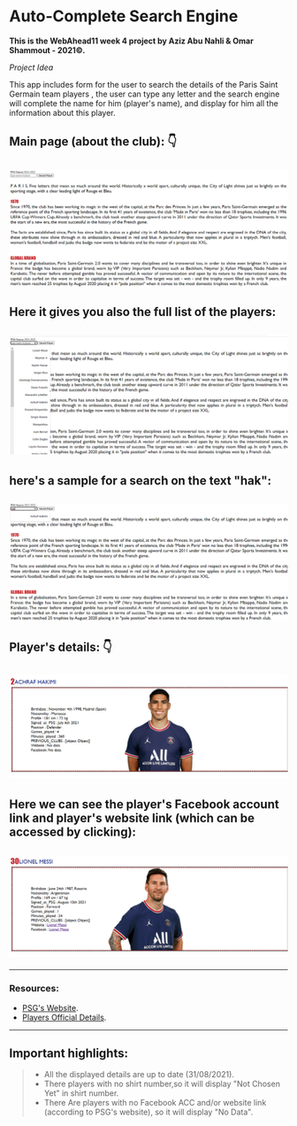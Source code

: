 # Auto-Complete Search Engine  
**This is the WebAhead11 week 4 project by Aziz Abu Nahli & Omar Shammout - 2021©.**

*Project Idea* 

This app includes form for the user to search the details of the Paris Saint Germain team players ,
the user can type any letter and the search engine will complete the name for him (player's name), and display for him all the information about this player.

Main page (about the club):
:point_down:
---
![1](https://github.com/Omar2220/PSG-team-serach/blob/1a203d3543499bcf83daa6ec8dafcf03105a7870/PSG-READmeIMG/PSGmainpage.png)
---
Here it gives you also the full list of the players:
---
![2](PSG-READmeIMG/plyrsLst.png)
---
here's a sample for a search on the text "hak":
---
![3](PSG-READmeIMG/hakSrch.png)
---
Player's details:
:point_down:
---
![4](PSG-READmeIMG/hakSrch1.png)
---
Here we can see the player's Facebook account link and player's website link (which can be accessed by clicking):
---
![5](PSG-READmeIMG/MessiSrch.png)
---
---
### Resources:
- [PSG's Website](https://en.psg.fr/).
- [Players Official Details](https://en.psg.fr/teams/first-team/squad).
---
## Important highlights: 
> - All the displayed details are up to date (31/08/2021).
> - There players with no shirt number,so it will display "Not Chosen Yet" in shirt number.
> - There Are players with no Facebook ACC and/or website link (according to PSG's website), so it will display "No Data". 
